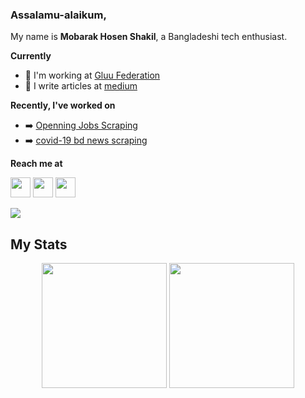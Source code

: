### Assalamu-alaikum,

My name is **Mobarak Hosen Shakil**, a Bangladeshi tech enthusiast.
 
**Currently**
- :office: I'm working at [Gluu Federation](https://github.com/GluuFederation)
- :pencil: I write articles at [medium](https://medium.com/@imshakil)

**Recently, I've worked on**
- :arrow_right: [Openning Jobs Scraping](https://github.com/big0one/jobs-in-mail-bd)
- :arrow_right: [covid-19 bd news scraping](https://github.com/big0one/covid-19)

<!--
**Skills, I've achieved**
- Python
- C/C++
- Java
- HTML
- CSS
- SQL
-->

**Reach me at**

<a href="https://linkedin.com/in/imshakil" target="_blank"><img height="32" width="32" src="https://cdn.jsdelivr.net/npm/simple-icons@v3/icons/linkedin.svg" /></a>
<a href="https://twitter.com/mhiceiuk" target="_blank"><img width="32" height="32" src="https://cdn.jsdelivr.net/npm/simple-icons@v3/icons/twitter.svg" /></a>
<a href="https://instagram.com/imshakil.ig" target="_blank"><img width="32" height="32" src="https://cdn.jsdelivr.net/npm/simple-icons@v3/icons/instagram.svg" /></a>

![](https://komarev.com/ghpvc/?username=imshakil)

## My Stats

<p align="center" >
  <img  height="200" src="https://github-readme-stats.vercel.app/api/top-langs/?username=imshakil&hide=html,makefile&bg_color=21223e&title_color=f6c819&text_color=fff&count_private=true&langs_count=5" />

  <img height="200" src="https://github-readme-stats.vercel.app/api?username=imshakil&bg_color=21223e&title_color=f6c819&text_color=fff&show_icons=true&icon_color=fff&count_private=true" />
</p>

<!-- 
<img align="center" height="200" src="https://github-profile-trophy.vercel.app/?username=imshakil&theme=gruvbox&row=2&margin-w=5&margin-h=5&count_private=true"/>

-->
